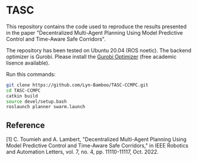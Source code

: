 # TASC

This repository contains the code used to reproduce the results presented in the paper "Decentralized Multi-Agent Planning Using Model Predictive Control and Time-Aware Safe Corridors".

The repository has been tested on Ubuntu 20.04 (ROS noetic). The backend optimizer is Gurobi. Please install the [Gurobi Optimizer](https://www.gurobi.com) (free academic lisence available).

Run this commands:

```bash
git clone https://github.com/Lyn-Bamboo/TASC-CCMPC.git
cd TASC-CCMPC
catkin build
source devel/setup.bash
roslaunch planner swarm.launch   
```

## Reference

[1] C. Toumieh and A. Lambert, "Decentralized Multi-Agent Planning Using Model Predictive Control and Time-Aware Safe Corridors," in IEEE Robotics and Automation Letters, vol. 7, no. 4, pp. 11110-11117, Oct. 2022.

